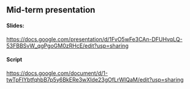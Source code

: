 ## Mid-term presentation

#### Slides:
https://docs.google.com/presentation/d/1FvO5wFe3CAn-DFUHvqLQ-53FBBSvW_qgPgoGM0zRHcE/edit?usp=sharing

#### Script
https://docs.google.com/document/d/1-twTpFIYbtfqhbB7p5y6BkERe3wXIde23gOfLrWIQaM/edit?usp=sharing
